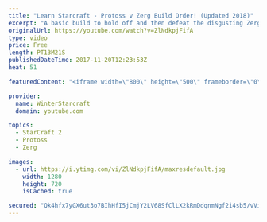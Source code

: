 ```yaml
---
title: "Learn Starcraft - Protoss v Zerg Build Order! (Updated 2018)"
excerpt: "A basic build to hold off and then defeat the disgusting Zerg! Meant for lower level players who have little direction, not for high level players looking for the dankest meta :) -- Watch live at https://www.twitch.tv/wintergaming"
originalUrl: https://youtube.com/watch?v=ZlNdkpjFifA
type: video
price: Free
length: PT13M21S
publishedDateTime: 2017-11-20T12:23:53Z
heat: 51

featuredContent: "<iframe width=\"800\" height=\"500\" frameborder=\"0\" src=\"https://www.youtube.com/embed/ZlNdkpjFifA\" allow=\"accelerometer; autoplay; encrypted-media; gyroscope; picture-in-picture\" allowfullscreen></iframe>"

provider:
  name: WinterStarcraft
  domain: youtube.com

topics:
  - StarCraft 2
  - Protoss
  - Zerg

images:
  - url: https://i.ytimg.com/vi/ZlNdkpjFifA/maxresdefault.jpg
    width: 1280
    height: 720
    isCached: true

secured: "Qk4hfx7yGX6ut3o7BIhHfI5jCmjY2LV68SfClLX2kRmDdqnmNgf2i4sb5/vViboR6HJVD9Idc73Vt0BXmOIVL6enhRUUfxIbPmuNtahTJvrL7H3FHnxvRJZnlEc3ah8QXnAocZxTIh5PWcZ3o9rpNxGP9jyImxyMznnJLS0o0FdU6PWttEQ3FVF74rb8Y8qkDWdeP81CEZJbkjT6+hkvBnSO0N9wSdsrrEn+IH/lCkbYvcctpXNg1XIUHGwc61N3lrJs+8hMThul8XNRKBbsB57fPS8N3XDz3kAyLnlajAwt4p1XiQufp5FrxsdYNhGB/lQ/iGOkOtBJpEdYy6onQNMGY6Jpc5MPl0rjLKVR/sr6e6XLabWHzGRpSJu6qdAonYCjnCPQzys+/13l2sJltZe3iIJ+u54tC/MxlbQw8C8=;Ez16wZYniMfXHEz/J97R9g=="
---
```


